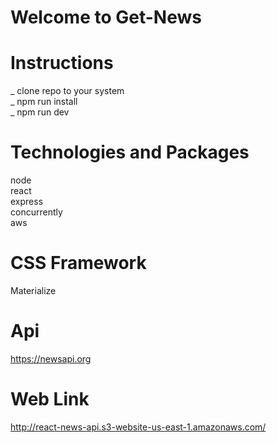# Welcome to Get-News

# Instructions

_ clone repo to your system\
_ npm run install\
_ npm run dev

# Technologies and Packages

node\
react\
express\
concurrently\
aws

# CSS Framework

Materialize

# Api 

https://newsapi.org

# Web Link

http://react-news-api.s3-website-us-east-1.amazonaws.com/
